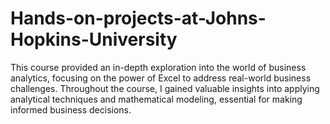 # Hands-on-projects-at-Johns-Hopkins-University
This course provided an in-depth exploration into the world of business analytics, focusing on the power of Excel to address real-world business challenges. Throughout the course, I gained valuable insights into applying analytical techniques and mathematical modeling, essential for making informed business decisions.
